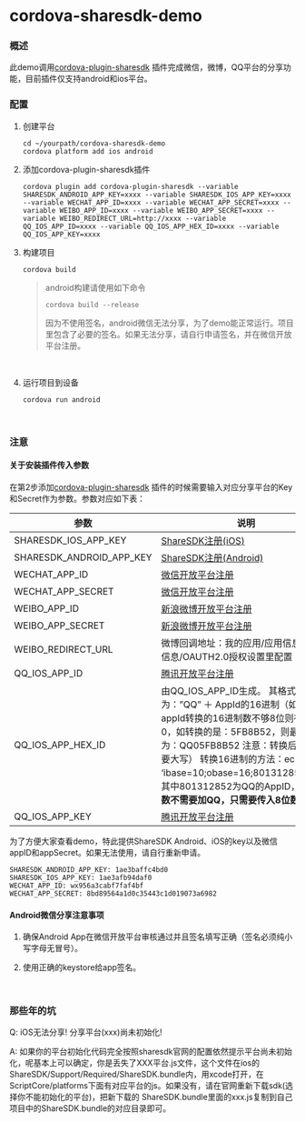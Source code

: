 # cordova-sharesdk-demo

### 概述

此demo调用[cordova-plugin-sharesdk](https://github.com/zhaolin0801/cordova-plugin-sharesdk.git) 插件完成微信，微博，QQ平台的分享功能，目前插件仅支持android和ios平台。

### 配置

1. 创建平台

   ```
   cd ~/yourpath/cordova-sharesdk-demo
   cordova platform add ios android
   ```

2. 添加cordova-plugin-sharesdk插件

   ```
   cordova plugin add cordova-plugin-sharesdk --variable SHARESDK_ANDROID_APP_KEY=xxxx --variable SHARESDK_IOS_APP_KEY=xxxx --variable WECHAT_APP_ID=xxxx --variable WECHAT_APP_SECRET=xxxx --variable WEIBO_APP_ID=xxxx --variable WEIBO_APP_SECRET=xxxx --variable WEIBO_REDIRECT_URL=http://xxxx --variable QQ_IOS_APP_ID=xxxx --variable QQ_IOS_APP_HEX_ID=xxxx --variable QQ_IOS_APP_KEY=xxxx
   ```

3. 构建项目

   ```
   cordova build
   ```
   >android构建请使用如下命令
   >
   >```
   >cordova build --release
   >```
   >
   >因为不使用签名，android微信无法分享，为了demo能正常运行。项目里包含了必要的签名。如果无法分享，请自行申请签名，并在微信开放平台注册。

   ​

4. 运行项目到设备

   ```
   cordova run android
   ```

   ​

### 注意

#### 关于安装插件传入参数

在第2步添加[cordova-plugin-sharesdk](https://github.com/zhaolin0801/cordova-plugin-sharesdk.git) 插件的时候需要输入对应分享平台的Key和Secret作为参数。参数对应如下表：

| 参数                       | 说明                                       |
| ------------------------ | ---------------------------------------- |
| SHARESDK_IOS_APP_KEY     | [ShareSDK注册(iOS)](http://www.mob.com/)   |
| SHARESDK_ANDROID_APP_KEY | [ShareSDK注册(Android)](http://www.mob.com/) |
| WECHAT_APP_ID            | [微信开放平台注册](https://open.weixin.qq.com/)  |
| WECHAT_APP_SECRET        | [微信开放平台注册](https://open.weixin.qq.com/)  |
| WEIBO_APP_ID             | [新浪微博开放平台注册](http://open.weibo.com/)     |
| WEIBO_APP_SECRET         | [新浪微博开放平台注册](http://open.weibo.com/)     |
| WEIBO_REDIRECT_URL       | 微博回调地址：我的应用/应用信息/高级信息/OAUTH2.0授权设置里配置    |
| QQ_IOS_APP_ID            | [腾讯开放平台注册](http://open.qq.com/)          |
| QQ_IOS_APP_HEX_ID        | 由QQ_IOS_APP_ID生成。 其格式为：”QQ” ＋ AppId的16进制（如果appId转换的16进制数不够8位则在前面补0，如转换的是：5FB8B52，则最终填入为：QQ05FB8B52 注意：转换后的字母要大写） 转换16进制的方法：echo ‘ibase=10;obase=16;801312852′\|bc，其中801312852为QQ的AppID，**传入参数不需要加QQ，只需要传入8位数字** |
| QQ_IOS_APP_KEY           | [腾讯开放平台注册](http://open.qq.com/)          |

为了方便大家查看demo，特此提供ShareSDK Android、iOS的key以及微信appID和appSecret。如果无法使用，请自行重新申请。

```
SHARESDK_ANDROID_APP_KEY: 1ae3baffc4bd0
SHARESDK_IOS_APP_KEY: 1ae3afb94daf0
WECHAT_APP_ID: wx956a3cabf7faf4bf
WECHAT_APP_SECRET: 8bd89564a1d0c35443c1d019073a6982
```

#### Android微信分享注意事项

1. 确保Android App在微信开放平台审核通过并且签名填写正确（签名必须纯小写字母无冒号）。

2. 使用正确的keystore给app签名。

   ​

### 那些年的坑

Q: iOS无法分享! 分享平台(xxx)尚未初始化!

A: 如果你的平台初始化代码完全按照sharesdk官网的配置依然提示平台尚未初始化，呢基本上可以确定，你是丢失了XXX平台.js文件，这个文件在ios的ShareSDK/Support/Required/ShareSDK.bundle内，用xcode打开，在ScriptCore/platforms下面有对应平台的js。如果没有，请在官网重新下载sdk(选择你不能初始化的平台)，把新下载的 ShareSDK.bundle里面的xxx.js复制到自己项目中的ShareSDK.bundle的对应目录即可。